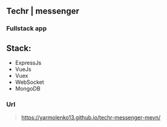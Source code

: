 ## Techr | messenger

### Fullstack app

## Stack:
* ExpressJs
* VueJs
* Vuex
* WebSocket
* MongoDB

### Url

> https://yarmolenko13.github.io/techr-messenger-mevn/
